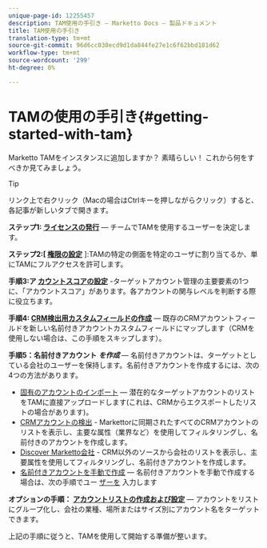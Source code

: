 ```yaml
---
unique-page-id: 12255457
description: TAM使用の手引き — Marketto Docs — 製品ドキュメント
title: TAM使用の手引き
translation-type: tm+mt
source-git-commit: 96d6cc030ecd9d1da844fe27e1c6f62bbd181d62
workflow-type: tm+mt
source-wordcount: '299'
ht-degree: 0%

---
```



# TAMの使用の手引き{#getting-started-with-tam}

Marketto TAMをインスタンスに追加しますか？ 素晴らしい！ これから何をすべきか見てみましょう。

>[!TIP]
>
>リンク上で右クリック（Macの場合はCtrlキーを押しながらクリック）すると、各記事が新しいタブで開きます。

**ステップ1: [ライセンスの発行](/help/marketo/product-docs/target-account-management/setup-tam/issue-a-license.md)**  — チームでTAMを使用するユーザーを決定します。

**ステップ2:[ [権限の設定](/help/marketo/product-docs/target-account-management/setup-tam/permissions.md)** ]:TAMの特定の側面を特定のユーザに割り当てるか、単にTAMにフルアクセスを許可します。

**手順3:ア [カウントスコアの設定](/help/marketo/product-docs/target-account-management/setup-tam/account-score.md)** -ターゲットアカウント管理の主要要素の1つに、「アカウントスコア」があります。各アカウントの関与レベルを判断する際に役立ちます。

**手順4: [CRM検出用カスタムフィールドの作成](/help/marketo/product-docs/target-account-management/setup-tam/create-a-custom-field-for-crm-discovery.md)**  — 既存のCRMアカウントフィールドを新しい名前付きアカウントカスタムフィールドにマップします（CRMを使用しない場合は、この手順をスキップします）。

**手順5：名前付きアカウント** **_を作成_**  — 名前付きアカウントは、ターゲットとしている会社のユーザーを保持します。名前付きアカウントを作成するには、次の4つの方法があります。

* [固有のアカウントのインポート](/help/marketo/product-docs/target-account-management/target/named-accounts/import-named-accounts.md)  — 潜在的なターゲットアカウントのリストをTAMに直接アップロードします(これは、CRMからエクスポートしたリストの場合があります)。
* [CRMアカウントの検出](/help/marketo/product-docs/target-account-management/target/named-accounts/discover-accounts.md#discover-crm-accounts) - Markettorに同期されたすべてのCRMアカウントのリストを表示し、主要な属性（業界など）を使用してフィルタリングし、名前付きのアカウントを作成します。
* [Discover Marketto会社](/help/marketo/product-docs/target-account-management/target/named-accounts/discover-accounts.md#discover-marketo-companies) - CRM以外のソースから会社のリストを表示し、主要属性を使用してフィルタリングし、名前付きアカウントを作成します。
* [名前付きアカウントを手動で作成](/help/marketo/product-docs/target-account-management/target/named-accounts/create-a-named-account.md)  — 名前付きアカウントを手動で作成する場合は、次の手順でユー [ザーを](/help/marketo/product-docs/target-account-management/target/named-accounts/add-people-to-a-named-account.md) 入力します

**オプションの手順： [アカウントリストの作成および設定](/help/marketo/product-docs/target-account-management/target/account-lists.md#create-a-new-account-list)**  — アカウントをリストにグループ化し、会社の業種、場所またはサイズ別にアカウント名をターゲットできます。

上記の手順に従うと、TAMを使用して開始する準備が整います。
